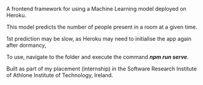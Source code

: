 A frontend framework for using a Machine Learning model deployed on Heroku.

This model predicts the number of people present in a room at a given time.

1st prediction may be slow, as Heroku may need to initialise the app again after dormancy,

To use, navigate to the folder and execute the command <b><i>npm run serve</i></b>.

Built as part of my placement (internship) in the Software Research Institute of Athlone Institute of Technology, Ireland.
